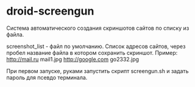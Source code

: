 # droid-screengun

Система автоматического создания скриншотов сайтов по списку из файла.

screenshot_list - файл по умолчанию. Список адресов сайтов, через пробел название файла в котором сохранить скриншот.
Пример:
http://mail.ru mail1.jpg
http://google.com go2332.jpg

При первом запуске, руками запустить скрипт screengun.sh и задать пароль для псевдо терминала.

